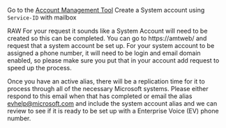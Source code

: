 

Go to the [Account Management Tool](https://amtweb/)
Create a System account using `Service-ID` with mailbox

RAW 
For your request it sounds like a System Account will need to be created so this can be completed. You can go to https://amtweb/ and request that a system account be set up. For your system account to be assigned a phone number, it will need to be login and email domain enabled, so please make sure you put that in your account add request to speed up the process.

Once you have an active alias, there will be a replication time for it to process through all of the necessary Microsoft systems. Please either respond to this email when that has completed or email the alias evhelp@microsoft.com  and include the system account alias and we can review to see if it is ready to be set up with a Enterprise Voice (EV) phone number.